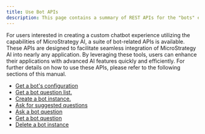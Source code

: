 ```yaml
---
title: Use Bot APIs
description: This page contains a summary of REST APIs for the "bots" endpoint. You can use REST API requests to consume the chat bots.
---
```


<Available since="MicroStrategy ONE (March 2024)" />

For users interested in creating a custom chatbot experience utilizing the capabilities of MicroStrategy AI, a suite of bot-related APIs is available. These APIs are designed to facilitate seamless integration of MicroStrategy AI into nearly any application. By leveraging these tools, users can enhance their applications with advanced AI features quickly and efficiently. For further details on how to use these APIs, please refer to the following sections of this manual.

- [Get a bot's configuration](./get-bot-configuration.md)
- [Get a bot question list.](./get-bot-question-list.md)
- [Create a bot instance.](./create-a-bot-instance.md)
- [Ask for suggested questions](./ask-bot-instance-suggested-question.md)
- [Ask a bot question](./ask-bot-instance-question.md)
- [Get a bot question](./get-a-bot-question.md)
- [Delete a bot instance](./delete-a-bot-instance.md)
